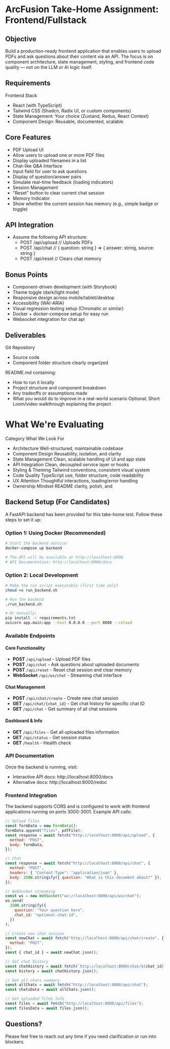 # ArcFusion Take-Home Assignment: Frontend/Fullstack

## Objective

Build a production-ready frontend application that enables users to upload PDFs and ask questions about their content via an API. The focus is on component architecture, state management, styling, and frontend code quality — not on the LLM or AI logic itself.

## Requirements

Frontend Stack

- React (with TypeScript)
- Tailwind CSS (Shadcn, Radix UI, or custom components)
- State Management: Your choice (Zustand, Redux, React Context)
- Component Design: Reusable, documented, scalable

## Core Features

- PDF Upload UI
- Allow users to upload one or more PDF files
- Display uploaded filenames in a list
- Chat-like Q&A Interface
- Input field for user to ask questions
- Display of question/answer pairs
- Simulate real-time feedback (loading indicators)
- Session Management
- "Reset" button to clear current chat session
- Memory Indicator
- Show whether the current session has memory (e.g., simple badge or toggle)

## API Integration

- Assume the following API structure:
  - POST /api/upload // Uploads PDFs
  - POST /api/chat // { question: string } => { answer: string, source: string }
  - POST /api/reset // Clears chat memory

## Bonus Points

- Component-driven development (with Storybook)
- Theme toggle (dark/light mode)
- Responsive design across mobile/tablet/desktop
- Accessibility (WAI-ARIA)
- Visual regression testing setup (Chromatic or similar)
- Docker + docker-compose setup for easy run
- Websocket integration for chat api

## Deliverables

Git Repository

- Source code
- Component folder structure clearly organized

README.md containing:

- How to run it locally
- Project structure and component breakdown
- Any tradeoffs or assumptions made
- What you would do to improve in a real-world scenario
  Optional: Short Loom/video walkthrough explaining the project

# What We're Evaluating

Category What We Look For

- Architecture Well-structured, maintainable codebase
- Component Design Reusability, isolation, and clarity
- State Management Clean, scalable handling of UI and app state
- API Integration Clean, decoupled service layer or hooks
- Styling & Theming Tailwind conventions, consistent visual system
- Code Quality TypeScript use, folder structure, code readability
- UX Attention Thoughtful interactions, loading/error handling
- Ownership Mindset README clarity, polish, and

## Backend Setup (For Candidates)

A FastAPI backend has been provided for this take-home test. Follow these steps to set it up:

### Option 1: Using Docker (Recommended)

```bash
# Start the backend service
docker-compose up backend

# The API will be available at http://localhost:8000
# API Documentation: http://localhost:8000/docs
```

### Option 2: Local Development

```bash
# Make the run script executable (first time only)
chmod +x run_backend.sh

# Run the backend
./run_backend.sh

# Or manually:
pip install -r requirements.txt
uvicorn app.main:app --host 0.0.0.0 --port 8000 --reload
```

### Available Endpoints

#### Core Functionality

- **POST** `/api/upload` - Upload PDF files
- **POST** `/api/chat` - Ask questions about uploaded documents
- **POST** `/api/reset` - Reset chat session and clear memory
- **WebSocket** `/api/ws/chat` - Streaming chat interface

#### Chat Management

- **POST** `/api/chat/create` - Create new chat session
- **GET** `/api/chat/{chat_id}` - Get chat history for specific chat ID
- **GET** `/api/chat` - Get summary of all chat sessions

#### Dashboard & Info

- **GET** `/api/files` - Get all uploaded files information
- **GET** `/api/status` - Get session status
- **GET** `/health` - Health check

### API Documentation

Once the backend is running, visit:

- Interactive API docs: http://localhost:8000/docs
- Alternative docs: http://localhost:8000/redoc

### Frontend Integration

The backend supports CORS and is configured to work with frontend applications running on ports 3000-3001. Example API calls:

```javascript
// Upload files
const formData = new FormData();
formData.append("files", pdfFile);
const response = await fetch("http://localhost:8000/api/upload", {
  method: "POST",
  body: formData,
});

// Chat
const response = await fetch("http://localhost:8000/api/chat", {
  method: "POST",
  headers: { "Content-Type": "application/json" },
  body: JSON.stringify({ question: "What is this document about?" }),
});

// WebSocket streaming
const ws = new WebSocket("ws://localhost:8000/api/ws/chat");
ws.send(
  JSON.stringify({
    question: "Your question here",
    chat_id: "optional-chat-id",
  })
);

// Create new chat session
const newChat = await fetch("http://localhost:8000/api/chat/create", {
  method: "POST",
});
const { chat_id } = await newChat.json();

// Get chat history
const chatHistory = await fetch(`http://localhost:8000/chat/${chat_id}`);
const history = await chatHistory.json();

// Get all chats summary
const allChats = await fetch("http://localhost:8000/api/chat");
const chatsData = await allChats.json();

// Get uploaded files info
const files = await fetch("http://localhost:8000/api/files");
const filesData = await files.json();
```

## Questions?

Please feel free to reach out any time if you need clarification or run into blockers.
